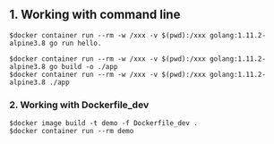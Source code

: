 ## 1. Working with command line

```
$docker container run --rm -w /xxx -v $(pwd):/xxx golang:1.11.2-alpine3.8 go run hello.
```


```
$docker container run --rm -w /xxx -v $(pwd):/xxx golang:1.11.2-alpine3.8 go build -o ./app
$docker container run --rm -w /xxx -v $(pwd):/xxx golang:1.11.2-alpine3.8 ./app
```

### 2. Working with Dockerfile_dev

```
$docker image build -t demo -f Dockerfile_dev .
$docker container run --rm demo
```
